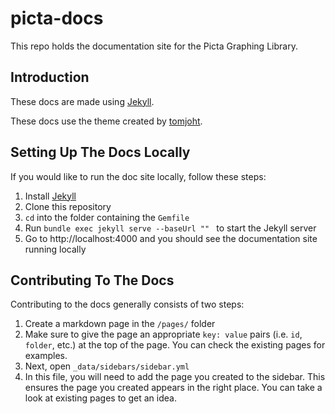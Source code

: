 # picta-docs
This repo holds the documentation site for the Picta Graphing Library.

## Introduction

These docs are made using [Jekyll](https://jekyllrb.com).

These docs use the theme created by [tomjoht](https://github.com/tomjoht/documentation-theme-jekyll).

## Setting Up The Docs Locally

If you would like to run the doc site locally, follow these steps:

1. Install [Jekyll](https://jekyllrb.com)
2. Clone this repository
3. ```cd``` into the folder containing the ```Gemfile```
4. Run ```bundle exec jekyll serve --baseUrl "" ``` to start the Jekyll server
5. Go to http://localhost:4000 and you should see the documentation site running locally

## Contributing To The Docs

Contributing to the docs generally consists of two steps:

1. Create a markdown page in the ```/pages/``` folder
2. Make sure to give the page an appropriate ```key: value``` pairs (i.e. ```id```, ```folder```, etc.) at the top of the page. You can check the existing pages for examples.
3. Next, open ```_data/sidebars/sidebar.yml```
4. In this file, you will need to add the page you created to the sidebar. This ensures the  page you created appears in the right place. You can take a look at existing pages to get an idea.







